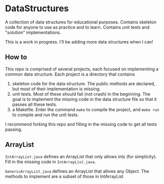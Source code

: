 # DataStructures
A collection of data structures for educational purposes. Contains skeleton code for anyone to use as practice and to learn. Contains unit tests and "solution" implementations.

This is a work in progress. I'll be adding more data structures when I can!

How to
------
This repo is comprised of several projects, each focused on implementing a common data structure. Each project is a directory that contains

1. skeleton code for the data structure. The public methods are declared, but most of their implementation is missing.
2. unit tests. Most of these should fail (not crash) in the beginning. The goal is to implement the missing code in the data structure file so that it passes all these tests.
3. a Makefile. Enter the command `make` to compile the project, and `make run` to compile and run the unit tests.

I recommend forking this repo and filling in the missing code to get all tests passing.

ArrayList
---------
`IntArrayList.java` defines an ArrayList that only allows ints (for simplicity).
Fill in the missing code in `IntArrayList.java`.

`GenericArrayList.java` defines an ArrayList that allows any Object. The methods
to implement are a subset of those in IntArrayList
